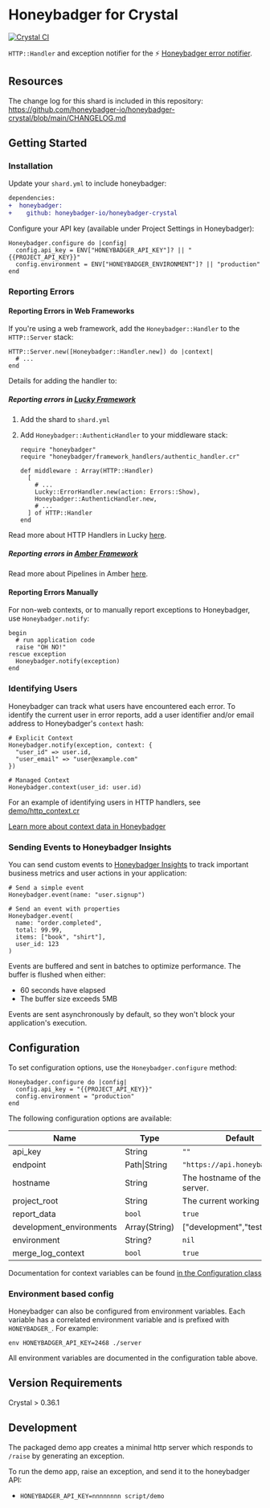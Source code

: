 # Honeybadger for Crystal
[![Crystal CI](https://github.com/honeybadger-io/honeybadger-crystal/actions/workflows/crystal.yml/badge.svg)](https://github.com/honeybadger-io/honeybadger-crystal/actions/workflows/crystal.yml)

`HTTP::Handler` and exception notifier for the :zap: [Honeybadger error notifier](https://www.honeybadger.io/).

## Resources

The change log for this shard is included in this repository: https://github.com/honeybadger-io/honeybadger-crystal/blob/main/CHANGELOG.md

## Getting Started

### Installation

Update your `shard.yml` to include honeybadger:

```diff
dependencies:
+  honeybadger:
+    github: honeybadger-io/honeybadger-crystal
```

Configure your API key (available under Project Settings in Honeybadger):

```crystal
Honeybadger.configure do |config|
  config.api_key = ENV["HONEYBADGER_API_KEY"]? || "{{PROJECT_API_KEY}}"
  config.environment = ENV["HONEYBADGER_ENVIRONMENT"]? || "production"
end
```

### Reporting Errors

#### Reporting Errors in Web Frameworks

If you're using a web framework, add the `Honeybadger::Handler` to the `HTTP::Server` stack:

```crystal
HTTP::Server.new([Honeybadger::Handler.new]) do |context|
  # ...
end
```

Details for adding the handler to:

##### Reporting errors in [Lucky Framework](https://luckyframework.org)

1. Add the shard to `shard.yml`
1. Add `Honeybadger::AuthenticHandler` to your middleware stack:

    ```crystal
    require "honeybadger"
    require "honeybadger/framework_handlers/authentic_handler.cr"

    def middleware : Array(HTTP::Handler)
      [
        # ...
        Lucky::ErrorHandler.new(action: Errors::Show),
        Honeybadger::AuthenticHandler.new,
        # ...
      ] of HTTP::Handler
    end
    ```

Read more about HTTP Handlers in Lucky [here](https://luckyframework.org/guides/http-and-routing/http-handlers).

##### Reporting errors in [Amber Framework](https://amberframework.org)

Read more about Pipelines in Amber [here](https://docs.amberframework.org/amber/guides/routing/pipelines#sharing-pipelines).

#### Reporting Errors Manually

For non-web contexts, or to manually report exceptions to Honeybadger, use `Honeybadger.notify`:

```crystal
begin
  # run application code
  raise "OH NO!"
rescue exception
  Honeybadger.notify(exception)
end
```

### Identifying Users

Honeybadger can track what users have encountered each error. To identify the current user in error reports, add a user identifier and/or email address to Honeybadger's `context` hash:

```crystal
# Explicit Context
Honeybadger.notify(exception, context: {
  "user_id" => user.id,
  "user_email" => "user@example.com"
})

# Managed Context
Honeybadger.context(user_id: user.id)
```

For an example of identifying users in HTTP handlers, see [demo/http_context.cr](https://github.com/honeybadger-io/honeybadger-crystal/blob/main/demo/http_context.cr)

[Learn more about context data in Honeybadger](https://docs.honeybadger.io/guides/errors/#context-data)

### Sending Events to Honeybadger Insights

You can send custom events to [Honeybadger Insights](https://docs.honeybadger.io/guides/insights/) to track important business metrics and user actions in your application:

```crystal
# Send a simple event
Honeybadger.event(name: "user.signup")

# Send an event with properties
Honeybadger.event(
  name: "order.completed",
  total: 99.99,
  items: ["book", "shirt"],
  user_id: 123
)
```

Events are buffered and sent in batches to optimize performance. The buffer is flushed when either:
- 60 seconds have elapsed
- The buffer size exceeds 5MB

Events are sent asynchronously by default, so they won't block your application's execution.

## Configuration

To set configuration options, use the `Honeybadger.configure` method:

```crystal
Honeybadger.configure do |config|
  config.api_key = "{{PROJECT_API_KEY}}"
  config.environment = "production"
end
```

The following configuration options are available:

|  Name | Type | Default | Example | Environment Var |
| ----- | ---- | ------- | ------- | --------------- |
| api_key | String | `""` | `"badgers"` | HONEYBADGER_API_KEY |
| endpoint | Path\|String | `"https://api.honeybadger.io"` | `"https://honeybadger.example.com/"` | HONEYBADGER_ENDPOINT |
| hostname | String | The hostname of the current server. | `"badger"` | HONEYBADGER_HOSTNAME |
| project_root | String | The current working directory | `"/path/to/project"` | HONEYBADGER_PROJECT_ROOT |
| report_data | `bool` | `true` | `false` | HONEYBADGER_REPORT_DATA |
| development_environments | Array(String) | ["development","test"] | | HONEYBADGER_DEVELOPMENT_ENVIRONMENTS |
| environment | String? | `nil` | `"production"` | HONEYBADGER_ENVIRONMENT |
| merge_log_context | `bool` | `true` | `false` | n/a |

Documentation for context variables can be found [in the Configuration class](https://github.com/honeybadger-io/honeybadger-crystal/blob/main/src/honeybadger/configuration.cr)

### Environment based config

Honeybadger can also be configured from environment variables. Each variable has a correlated environment variable and is prefixed with `HONEYBADGER_`. For example:

```
env HONEYBADGER_API_KEY=2468 ./server
```

All environment variables are documented in the configuration table above.

## Version Requirements

Crystal > 0.36.1

## Development

The packaged demo app creates a minimal http server which responds to `/raise` by generating an exception.

To run the demo app, raise an exception, and send it to the honeybadger API:

- `HONEYBADGER_API_KEY=nnnnnnnn script/demo`
